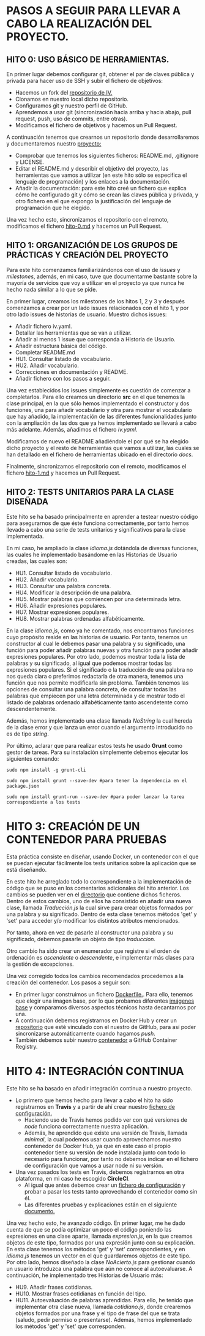 # PASOS A SEGUIR PARA LLEVAR A CABO LA REALIZACIÓN DEL PROYECTO.

## HITO 0: USO BÁSICO DE HERRAMIENTAS.
En primer lugar debemos configurar git, obtener el par de claves pública y privada para hacer uso de SSH y subir el fichero de objetivos:
- Hacemos un fork del [repositorio de IV.](https://github.com/JJ/IV-20-21)
- Clonamos en nuestro local dicho repositorio.
- Configuramos git y nuestro perfil de GitHub.
- Aprendemos a usar git (sincronización hacia arriba y hacia abajo, pull request, push, uso de commits, entre otras).
- Modificamos el fichero de objetivos y hacemos un Pull Request.

A continuación tenemos que crearnos un repositorio donde desarrollaremos y documentaremos nuestro [proyecto:](https://github.com/irenecj/ProyectoIdiomasIV)
- Comprobar que tenemos los siguientes ficheros: README.md, .gitignore y LICENSE.
- Editar el README.md y describir el objetivo del proyecto, las herramientas que vamos a utilizar (en este hito sólo se especifica el lenguaje de programación) y los enlaces a la documentación.
- Añadir la documentación: para este hito creé un fichero que explica cómo he configurado git y cómo se crean las claves pública y privada, y otro fichero en el que expongo la justificación del lenguaje de programación que he elegido.

Una vez hecho esto, sincronizamos el repositorio con el remoto, modificamos el fichero [hito-0.md](https://github.com/JJ/IV-20-21/blob/master/proyectos/hito-0.md) y hacemos un Pull Request.

## HITO 1: ORGANIZACIÓN DE LOS GRUPOS DE PRÁCTICAS Y CREACIÓN DEL PROYECTO
Para este hito comenzamos familiarizándonos con el uso de *issues* y *milestones*, además, en mi caso, tuve que documentarme bastante sobre la mayoría de servicios que voy a utilizar en el proyecto ya que nunca he hecho nada similar a lo que se pide.

En primer lugar, creamos los milestones de los hitos 1, 2 y 3 y después comenzamos a crear por un lado issues relacionados con el hito 1, y por otro lado issues de historias de usuario. Muestro dichos issues:
- Añadir fichero iv.yaml.
- Detallar las herramientas que se van a utilizar.
- Añadir al menos 1 issue que corresponda a Historia de Usuario.
- Añadir estructura básica del código.
- Completar README.md
- HU1. Consultar listado de vocabulario.
- HU2. Añadir vocabulario.
- Correcciones en documentación y README.
- Añadir fichero con los pasos a seguir.

Una vez establecidos los issues simplemente es cuestión de comenzar a completarlos.
Para ello creamos un directorio **src** en el que tenemos la clase principal, en la que sólo hemos implementado el constructor y dos funciones, una para añadir vocabulario y otra para mostrar el vocabulario que hay añadido, la implementación de las diferentes funcionalidades junto con la ampliación de las dos que ya hemos implementado se llevará a cabo más adelante. Además, añadimos el fichero *iv.yaml*.

Modificamos de nuevo el README añadiéndole el por qué se ha elegido dicho proyecto y el resto de herramientas que vamos a utilizar, las cuales se han detallado en el fichero de herramientas ubicado en el directorio *docs*.

Finalmente, sincronizamos el repositorio con el remoto, modificamos el fichero [hito-1.md](https://github.com/JJ/IV-20-21/blob/master/proyectos/hito-1.md) y hacemos un Pull Request.

## HITO 2: TESTS UNITARIOS PARA LA CLASE DISEÑADA
Este hito se ha basado principalmente en aprender a testear nuestro código para asegurarnos de que éste funciona correctamente, por tanto hemos llevado a cabo una serie de tests unitarios y significativos para la clase implementada.

En mi caso, he ampliado la clase *idioma.js* dotándola de diversas funciones, las cuales he implementado basándome en las Historias de Usuario creadas, las cuales son:
- HU1. Consultar listado de vocabulario.
- HU2. Añadir vocabulario.
- HU3. Consultar una palabra concreta.
- HU4. Modificar la descripción de una palabra.
- HU5. Mostrar palabras que comiencen por una determinada letra.
- HU6. Añadir expresiones populares.
- HU7. Mostrar expresiones populares.
- HU8. Mostrar palabras ordenadas alfabéticamente.

En la clase *idioma.js*, como ya he comentado, nos encontramos funciones cuyo propósito reside en las historias de usuario. Por tanto, tenemos un constructor al cual le debemos pasar una palabra y su significado, una función para poder añadir palabras nuevas y otra función para poder añadir expresiones populares.
Por otro lado, podemos mostrar toda la lista de palabras y su significado, al igual que podemos mostrar todas las expresiones populares.
Si el significado o la traducción de una palabra no nos queda clara o preferimos redactarla de otra manera, tenemos una función que nos permite modificarla sin problema.
También tenemos las opciones de consultar una palabra concreta, de consultar todas las palabras que empiecen por una letra determinada y de mostrar todo el listado de palabras ordenado alfabéticamente tanto ascendetente como descendentemente.

Además, hemos implementado una clase llamada *NoString* la cual hereda de la clase error y que lanza un error cuando el argumento introducido no es de tipo *string*.

Por último, aclarar que para realizar estos tests he usado **Grunt** como gestor de tareas.
Para su instalación simplemente debemos ejecutar los siguientes comando:
~~~
sudo npm install -g grunt-cli

sudo npm install grunt --save-dev #para tener la dependencia en el package.json

sudo npm install grunt-run --save-dev #para poder lanzar la tarea correspondiente a los tests
~~~

# HITO 3: CREACIÓN DE UN CONTENEDOR PARA PRUEBAS
Esta práctica consiste en diseñar, usando Docker, un contenedor con el que se puedan ejecutar fácilmente los tests unitarios sobre la aplicación que se está diseñando.

En este hito he arreglado todo lo correspondiente a la implementación de código que se puso en los comentarios adicionales del hito anterior. Los cambios se pueden ver en el [directorio](https://github.com/irenecj/proyecto-idiomas/tree/master/src) que contiene dichos ficheros.
Dentro de estos cambios, uno de ellos ha consistido en añadir una nueva clase, llamada *Traducción.js* la cual sirve para crear objetos formados por una palabra y su significado. Dentro de esta clase tenemos métodos 'get' y 'set' para acceder y/o modificar los distintos atributos mencionados.

Por tanto, ahora en vez de pasarle al constructor una palabra y su significado, debemos pasarle un objeto de tipo *traduccion*.

Otro cambio ha sido crear un enumerador que registre si el orden de ordenación es *ascendente* o *descendente*, e implementar más clases para la gestión de excepciones.

Una vez corregido todos los cambios recomendados procedemos a la creación del contenedor. Los pasos a seguir son:
- En primer lugar construimos un fichero [Dockerfile.](https://github.com/irenecj/proyecto-idiomas/blob/master/Dockerfile). Para ello, tenemos que elegir una imagen base, por lo que probamos diferentes [imágenes base](https://github.com/irenecj/proyecto-idiomas/blob/master/docs/docker/pruebas-docker.md) y comparamos diversos aspectos técnicos hasta decantarnos por una.
- A continuación debemos registrarnos en Docker Hub y crear un [repositorio](https://hub.docker.com/repository/docker/irenecj/proyecto-idiomas) que esté vinculado con el nuestro de GitHub, para así poder sincronizarse automáticamente cuando hagamos *push*.
- También debemos subir nuestro [contenedor](https://github.com/users/irenecj/packages/container/package/proyectoidiomas) a GitHub Container Registry.

# HITO 4: INTEGRACIÓN CONTINUA
Este hito se ha basado en añadir integración continua a nuestro proyecto.
- Lo primero que hemos hecho para llevar a cabo el hito ha sido registrarnos en **Travis** y a partir de ahí crear nuestro [fichero de configuración.](https://github.com/irenecj/proyecto-idiomas/blob/master/.travis.yml)
  - Haciendo uso de Travis hemos podido ver con qué versiones de *node* funciona correctamente nuestra aplicación.
  - Además, he aprendido que existe una versión de Travis, llamada *minimal*, la cual podemos usar cuando aprovechamos nuestro contenedor de Docker Hub, ya que en este caso el propio contenedor tiene su versión de node instalada junto con todo lo necesario para funcionar, por tanto no debemos indicar en el fichero de configuración que vamos a usar node ni su versión.
- Una vez pasados los tests en Travis, debemos registrarnos en otra plataforma, en mi caso he escogido **CircleCI**.
  - Al igual que antes debemos crear un [fichero de configuración](https://github.com/irenecj/proyecto-idiomas/blob/master/.circleci/config.yml) y probar a pasar los tests tanto aprovechando el contenedor como sin él.
  - Las diferentes pruebas y explicaciones están en el siguiente [documento.](https://github.com/irenecj/proyecto-idiomas/blob/master/docs/integracion-continua/circle/Circe-CI.md)

Una vez hecho esto, he avanzado código. En primer lugar, me he dado cuenta de que se podía optimizar un poco el código poniendo las expresiones en una clase aparte, llamada *expresion.js*, en la que creamos objetos de este tipo, formados por una expresión junto con su explicación. En esta clase tenemos los métodos 'get' y 'set' correspondientes, y en *idioma.js* tenemos un vector en el que guardaremos objetos de este tipo. Por otro lado, hemos diseñado la clase *NoAcierto.js* para gestionar cuando un usuario introduzca una palabra que aún no conoce al autoevaluarse.
A continuación, he implementado tres Historias de Usuario más:
- HU9. Añadir frases cotidianas.
- HU10. Mostrar frases cotidianas en función del tipo.
- HU11. Autoevaluación de palabras aprendidas.
Para ello, he tenido que implementar otra clase nueva, llamada *cotidiano.js*, donde crearemos objetos formados por una frase y el tipo de frase del que se trata (saludo, pedir permiso o presentarse). Además, hemos implementado los métodos 'get' y 'set' que corresponden.
